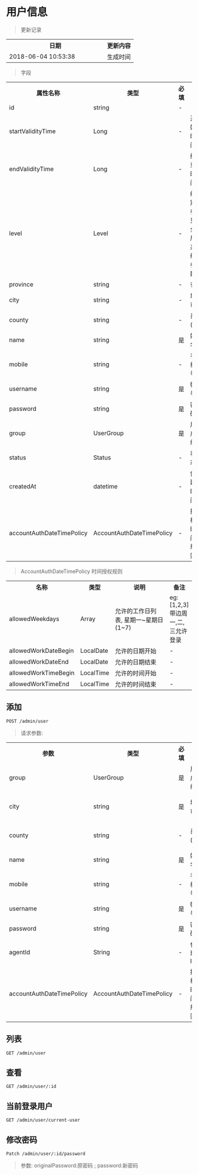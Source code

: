 # 用户信息

> 更新记录

<table>
    <tr>
        <th style="width:250px;">日期</th>
        <th>更新内容</th>
    </tr>
    <tr>
        <td>2018-06-04 10:53:38</td>
        <td>生成时间</td>
    </tr>
</table>

> 字段

<table>
    <tr>
        <th style="width:150px;">属性名称</th>
        <th style="width:60px;">类型</th>
        <th style="width:60px;">必填</th>
        <th style="width:200px;">说明</th>
        <th>备注</th>
    </tr>
    <tr>
        <td>id</td>
        <td>string</td>
        <td>-</td>
        <td></td>
        <td>-</td>
    </tr>
    <tr>
        <td>startValidityTime</td>
        <td>Long</td>
        <td>-</td>
        <td>开始时间</td>
        <td></td>
    </tr>
    <tr>
        <td>endValidityTime</td>
        <td>Long</td>
        <td>-</td>
        <td>结束时间</td>
        <td></td>
    </tr>
    <tr>
        <td>level</td>
        <td>Level</td>
        <td>-</td>
        <td>级别, 参见全局系统参数</td>
        <td>-</td>
    </tr>
    <tr>
        <td>province</td>
        <td>string</td>
        <td>-</td>
        <td>省</td>
        <td>-</td>
    </tr>
    <tr>
        <td>city</td>
        <td>string</td>
        <td>-</td>
        <td>城市</td>
        <td>-</td>
    </tr>
    <tr>
        <td>county</td>
        <td>string</td>
        <td>-</td>
        <td>县(区)</td>
        <td>-</td>
    </tr>
    <tr>
        <td>name</td>
        <td>string</td>
        <td>是</td>
        <td>姓名</td>
        <td>-</td>
    </tr>
    <tr>
        <td>mobile</td>
        <td>string</td>
        <td>-</td>
        <td>手机号</td>
        <td>-</td>
    </tr>
    <tr>
        <td>username</td>
        <td>string</td>
        <td>是</td>
        <td>帐号</td>
        <td>-</td>
    </tr>
    <tr>
        <td>password</td>
        <td>string</td>
        <td>是</td>
        <td>密码</td>
        <td>-</td>
    </tr>
    <tr>
        <td>group</td>
        <td>UserGroup</td>
        <td>是</td>
        <td>用户组</td>
        <td>参见全局系统参数</td>
    </tr> 
    <tr>
        <td>status</td>
        <td>Status</td>
        <td>-</td>
        <td>状态</td>
        <td>参见全局系统参数</td>
    </tr>
    <tr>
        <td>createdAt</td>
        <td>datetime</td>
        <td>-</td>
        <td>创建时间</td>
        <td>-</td>
    </tr>
    <tr>
        <td>accountAuthDateTimePolicy</td>
        <td>AccountAuthDateTimePolicy</td>
        <td>-</td>
        <td>授权时间规则</td>
        <td>参见AccountAuthDateTimePolicy</td>
    </tr>
</table>


> AccountAuthDateTimePolicy 时间授权规则
<table>
    <tr>
        <th style="width:150px;">名称</th>
        <th style="width:60px;">类型</th>
        <th style="width:200px;">说明</th>
        <th>备注</th>
    </tr>
    <tr>
        <td>allowedWeekdays</td>
        <td>Array</td>
        <td>允许的工作日列表, 星期一~星期日(1~7)</td>
        <td>eg:[1,2,3] 带边周一,二,三允许登录</td>
    </tr>
    <tr>
        <td>allowedWorkDateBegin</td>
        <td>LocalDate</td>
        <td>允许的日期开始</td>
        <td>-</td>
    </tr>
    <tr>
        <td>allowedWorkDateEnd</td>
        <td>LocalDate</td>
        <td>允许的日期结束</td>
        <td>-</td>
    </tr>
    <tr>
        <td>allowedWorkTimeBegin</td>
        <td>LocalTime</td>
        <td>允许的时间开始</td>
        <td>-</td>
    </tr>
    <tr>
        <td>allowedWorkTimeEnd</td>
        <td>LocalTime</td>
        <td>允许的时间结束</td>
        <td>-</td>
    </tr>
</table>

## 添加

```
POST /admin/user
```

> 请求参数:

<table>
    <tr>
        <th style="width:150px;">参数</th>
        <th style="width:60px;">类型</th>
        <th style="width:60px;">必填</th>
        <th style="width:200px;">说明</th>
        <th>备注</th>
    </tr>
    <tr>
        <td>group</td>
        <td>UserGroup</td>
        <td>是</td>
        <td>用户组</td>
        <td>参见全局系统参数</td>
    </tr>
    <tr>
        <td>city</td>
        <td>string</td>
        <td>是</td>
        <td>城市</td>
        <td>需要选择的时候提供选择, 不需要选择的时候, 默认使用当前帐号所属城市</td>
    </tr>
    <tr>
        <td>county</td>
        <td>string</td>
        <td>-</td>
        <td>县(区)</td>
        <td>需要选择的时候提供选择, 不需要选择的时候, 默认使用当前帐号所属县(区)</td>
    </tr>
    <tr>
        <td>name</td>
        <td>string</td>
        <td>是</td>
        <td>姓名</td>
        <td>-</td>
    </tr>
    <tr>
        <td>mobile</td>
        <td>string</td>
        <td>-</td>
        <td>手机号</td>
        <td>-</td>
    </tr>
    <tr>
        <td>username</td>
        <td>string</td>
        <td>是</td>
        <td>帐号</td>
        <td>-</td>
    </tr>
    <tr>
        <td>password</td>
        <td>string</td>
        <td>是</td>
        <td>密码</td>
        <td>-</td>
    </tr>
    <tr>
        <td>agentId</td>
        <td>String</td>
        <td>-</td>
        <td>代理Id</td>
        <td></td>
    </tr>
      <tr>
            <td>accountAuthDateTimePolicy</td>
            <td>AccountAuthDateTimePolicy</td>
            <td>-</td>
            <td>授权时间规则</td>
            <td>参见AccountAuthDateTimePolicy</td>
        </tr>
</table>

## 列表

```
GET /admin/user
```

## 查看

```
GET /admin/user/:id
```

## 当前登录用户

```
GET /admin/user/current-user
```

## 修改密码

```
Patch /admin/user/:id/password
```
> 参数:  originalPassword:原密码 ; password:新密码
